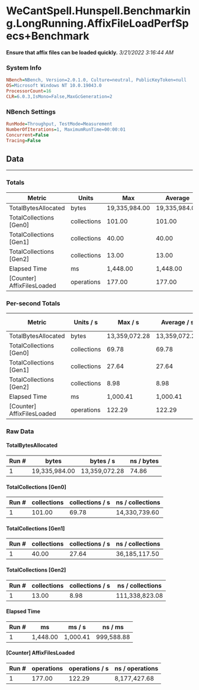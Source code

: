 ﻿# WeCantSpell.Hunspell.Benchmarking.LongRunning.AffixFileLoadPerfSpecs+Benchmark
__Ensure that affix files can be loaded quickly.__
_3/21/2022 3:16:44 AM_
### System Info
```ini
NBench=NBench, Version=2.0.1.0, Culture=neutral, PublicKeyToken=null
OS=Microsoft Windows NT 10.0.19043.0
ProcessorCount=16
CLR=6.0.3,IsMono=False,MaxGcGeneration=2
```

### NBench Settings
```ini
RunMode=Throughput, TestMode=Measurement
NumberOfIterations=1, MaximumRunTime=00:00:01
Concurrent=False
Tracing=False
```

## Data
-------------------

### Totals
|          Metric |           Units |             Max |         Average |             Min |          StdDev |
|---------------- |---------------- |---------------- |---------------- |---------------- |---------------- |
|TotalBytesAllocated |           bytes |   19,335,984.00 |   19,335,984.00 |   19,335,984.00 |            0.00 |
|TotalCollections [Gen0] |     collections |          101.00 |          101.00 |          101.00 |            0.00 |
|TotalCollections [Gen1] |     collections |           40.00 |           40.00 |           40.00 |            0.00 |
|TotalCollections [Gen2] |     collections |           13.00 |           13.00 |           13.00 |            0.00 |
|    Elapsed Time |              ms |        1,448.00 |        1,448.00 |        1,448.00 |            0.00 |
|[Counter] AffixFilesLoaded |      operations |          177.00 |          177.00 |          177.00 |            0.00 |

### Per-second Totals
|          Metric |       Units / s |         Max / s |     Average / s |         Min / s |      StdDev / s |
|---------------- |---------------- |---------------- |---------------- |---------------- |---------------- |
|TotalBytesAllocated |           bytes |   13,359,072.28 |   13,359,072.28 |   13,359,072.28 |            0.00 |
|TotalCollections [Gen0] |     collections |           69.78 |           69.78 |           69.78 |            0.00 |
|TotalCollections [Gen1] |     collections |           27.64 |           27.64 |           27.64 |            0.00 |
|TotalCollections [Gen2] |     collections |            8.98 |            8.98 |            8.98 |            0.00 |
|    Elapsed Time |              ms |        1,000.41 |        1,000.41 |        1,000.41 |            0.00 |
|[Counter] AffixFilesLoaded |      operations |          122.29 |          122.29 |          122.29 |            0.00 |

### Raw Data
#### TotalBytesAllocated
|           Run # |           bytes |       bytes / s |      ns / bytes |
|---------------- |---------------- |---------------- |---------------- |
|               1 |   19,335,984.00 |   13,359,072.28 |           74.86 |

#### TotalCollections [Gen0]
|           Run # |     collections | collections / s |ns / collections |
|---------------- |---------------- |---------------- |---------------- |
|               1 |          101.00 |           69.78 |   14,330,739.60 |

#### TotalCollections [Gen1]
|           Run # |     collections | collections / s |ns / collections |
|---------------- |---------------- |---------------- |---------------- |
|               1 |           40.00 |           27.64 |   36,185,117.50 |

#### TotalCollections [Gen2]
|           Run # |     collections | collections / s |ns / collections |
|---------------- |---------------- |---------------- |---------------- |
|               1 |           13.00 |            8.98 |  111,338,823.08 |

#### Elapsed Time
|           Run # |              ms |          ms / s |         ns / ms |
|---------------- |---------------- |---------------- |---------------- |
|               1 |        1,448.00 |        1,000.41 |      999,588.88 |

#### [Counter] AffixFilesLoaded
|           Run # |      operations |  operations / s | ns / operations |
|---------------- |---------------- |---------------- |---------------- |
|               1 |          177.00 |          122.29 |    8,177,427.68 |


